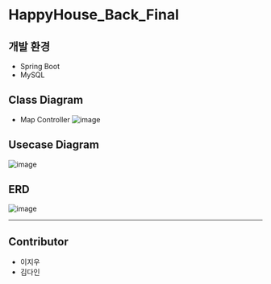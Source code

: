 # HappyHouse_Back_Final

## 개발 환경
* Spring Boot
* MySQL

## Class Diagram
* Map Controller
![image](https://user-images.githubusercontent.com/54715744/143434739-c8683039-010e-4d66-830d-916cfdf40287.png)

## Usecase Diagram
![image](https://user-images.githubusercontent.com/54715744/143434828-7e5bbbf3-4e86-4ab2-8f55-8119b9b066d8.png)

## ERD
![image](https://user-images.githubusercontent.com/54715744/143434861-9f2d7551-57f8-496e-84fa-1330155f110b.png)

---

## Contributor
* 이지우
* 김다인
